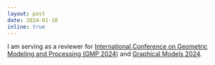 ```yaml
---
layout: post
date: 2024-01-10
inline: true
---
```


I am serving as a reviewer for [International Conference on Geometric Modeling and Processing (GMP 2024)](https://irc.cs.sdu.edu.cn/gmp2024/index.html#/) and [Graphical Models 2024](https://www.sciencedirect.com/journal/graphical-models).